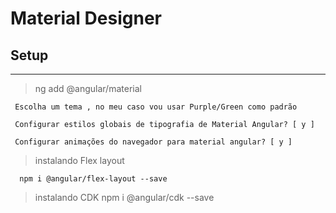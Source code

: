 # Material Designer 

## Setup

---
  
  >   ng add @angular/material  

     Escolha um tema , no meu caso vou usar Purple/Green como padrão

     Configurar estilos globais de tipografia de Material Angular? [ y ]

     Configurar animações do navegador para material angular? [ y ]

    
  > instalando Flex layout

      npm i @angular/flex-layout --save
  
  > instalando CDK
    npm  i @angular/cdk --save


  
